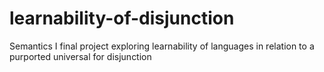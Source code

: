 # learnability-of-disjunction
Semantics I final project exploring learnability of languages in relation to a purported universal for disjunction
